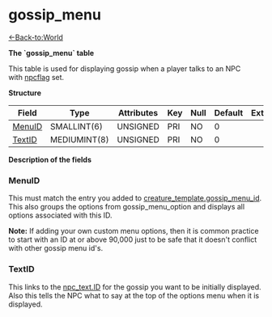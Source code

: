 # gossip\_menu

[<-Back-to:World](database-world.md)

**The \`gossip\_menu\` table**

This table is used for displaying gossip when a player talks to an NPC with [npcflag](creature_template) set.

**Structure**

| Field       | Type         | Attributes | Key | Null | Default | Extra | Comment |
|-------------|--------------|------------|-----|------|---------|-------|---------|
| [MenuID][1] | SMALLINT(6)  | UNSIGNED   | PRI | NO   | 0       |       |         |
| [TextID][2] | MEDIUMINT(8) | UNSIGNED   | PRI | NO   | 0       |       |         |

[1]: #menuid
[2]: #textid

**Description of the fields**

### MenuID

This must match the entry you added to [creature\_template.gossip\_menu\_id](http://www.azerothcore.org/wiki/creature_template#gossip_menu_id). This also
groups the options from gossip\_menu\_option and displays all options associated with this ID.

**Note:** If adding your own custom menu options, then it is common practice to start with an ID at or above 90,000 just to be safe that it doesn't conflict with other gossip menu id's.

### TextID

This links to the [npc\_text.ID](http://www.azerothcore.org/wiki/npc_text#id) for the gossip you want to be initially displayed. Also this tells the NPC what to say at the top of the options menu when it is displayed.

